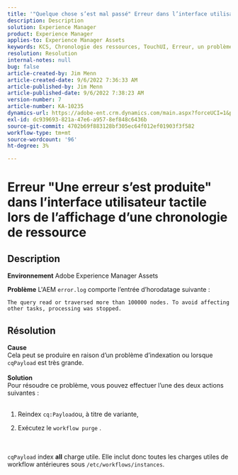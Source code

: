```yaml
---
title: '"Quelque chose s’est mal passé" Erreur dans l’interface utilisateur tactile lors de l’affichage d’une chronologie de ressources'
description: Description
solution: Experience Manager
product: Experience Manager
applies-to: Experience Manager Assets
keywords: KCS, Chronologie des ressources, TouchUI, Erreur, un problème s’est produit, AEM, Adobe Experience Manager, 6.3
resolution: Resolution
internal-notes: null
bug: false
article-created-by: Jim Menn
article-created-date: 9/6/2022 7:36:33 AM
article-published-by: Jim Menn
article-published-date: 9/6/2022 7:38:23 AM
version-number: 7
article-number: KA-10235
dynamics-url: https://adobe-ent.crm.dynamics.com/main.aspx?forceUCI=1&pagetype=entityrecord&etn=knowledgearticle&id=8dbc5d9e-b62d-ed11-9db1-0022480866ad
exl-id: dc939693-821a-47e6-a957-8ef848c6436b
source-git-commit: 4702b69f883128bf305ec64f012ef01903f3f582
workflow-type: tm+mt
source-wordcount: '96'
ht-degree: 3%

---
```


# Erreur &quot;Une erreur s’est produite&quot; dans l’interface utilisateur tactile lors de l’affichage d’une chronologie de ressource

## Description


<b>Environnement</b>
Adobe Experience Manager Assets

<b>Problème</b>
L&#39;AEM `error.log` comporte l’entrée d’horodatage suivante :


```
The query read or traversed more than 100000 nodes. To avoid affecting other tasks, processing was stopped.
```



## Résolution

<b>Cause</b><br>Cela peut se produire en raison d’un problème d’indexation ou lorsque `cqPayload` est très grande. <br> <br><b>Solution</b><br>Pour résoudre ce problème, vous pouvez effectuer l’une des deux actions suivantes : <br> <br>
1. Reindex `cq:Payload`ou, à titre de variante,


2. Exécutez le `workflow purge` .

<br> <br>`cqPayload` index <b>all</b> charge utile. Elle inclut donc toutes les charges utiles de workflow antérieures sous `/etc/workflows/instances`.
